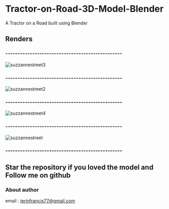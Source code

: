 # Tractor-on-Road-3D-Model-Blender

A Tractor on a Road built using Blender

## Renders
### ------------------------------------------------
![suzzannestreet3](https://user-images.githubusercontent.com/43045825/79018093-94317e00-7b90-11ea-9c33-8682b77e2417.png)
### ------------------------------------------------
![suzzannestreet2](https://user-images.githubusercontent.com/43045825/79018108-9b588c00-7b90-11ea-9623-c9b6bd2c2b46.png)
### ------------------------------------------------
![suzzannestreet4](https://user-images.githubusercontent.com/43045825/79018111-9c89b900-7b90-11ea-94e6-073a1bc0105f.png)
### ------------------------------------------------
![suzzannestreet](https://user-images.githubusercontent.com/43045825/79018117-9e537c80-7b90-11ea-9ef5-896a45295ee0.png)
### ------------------------------------------------

## Star the repository if you loved the model and Follow me on github

### About author
email : jerinfrancis77@gmail.com
